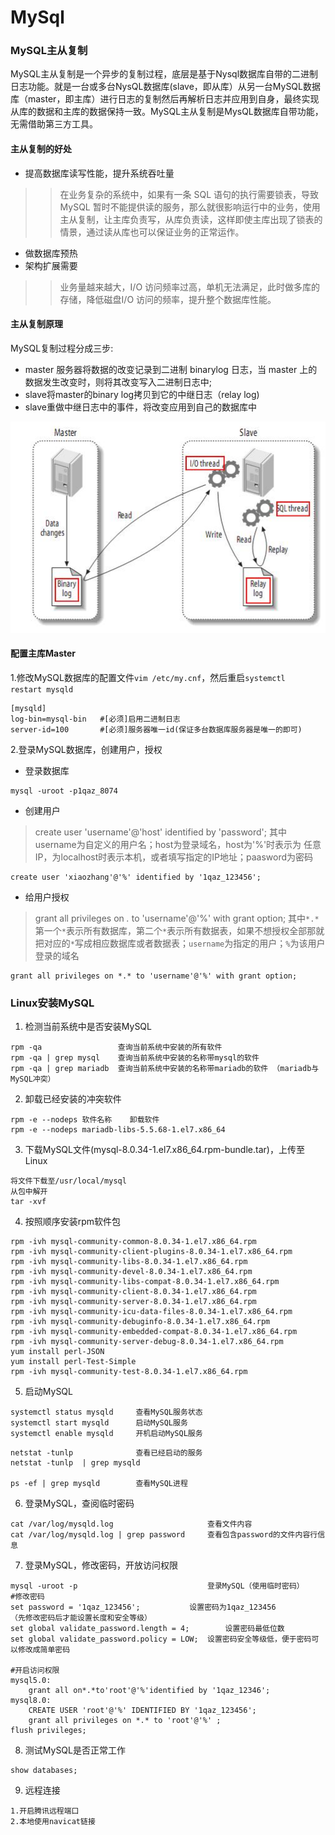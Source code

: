 # MySql







### MySQL主从复制

MySQL主从复制是一个异步的复制过程，底层是基于Nysql数据库自带的二进制日志功能。就是一台或多台NysQL数据库(slave，即从库）从另一台MySQL数据库（master，即主库）进行日志的复制然后再解析日志并应用到自身，最终实现从库的数据和主库的数据保持一致。MySQL主从复制是MysQL数据库自带功能，无需借助第三方工具。

#### 主从复制的好处

- 提高数据库读写性能，提升系统吞吐量

> > 在业务复杂的系统中，如果有一条 SQL 语句的执行需要锁表，导致 MySQL 暂时不能提供读的服务，那么就很影响运行中的业务，使用主从复制，让主库负责写，从库负责读，这样即使主库出现了锁表的情景，通过读从库也可以保证业务的正常运作。

- 做数据库预热
- 架构扩展需要

> > 业务量越来越大，I/O 访问频率过高，单机无法满足，此时做多库的存储，降低磁盘I/O 访问的频率，提升整个数据库性能。



#### 主从复制原理

MySQL复制过程分成三步:
- master 服务器将数据的改变记录到二进制 binarylog 日志，当 master 上的数据发生改变时，则将其改变写入二进制日志中;
- slave将master的binary log拷贝到它的中继日志（relay log)
- 
  slave重做中继日志中的事件，将改变应用到自己的数据库中

![img](MySql.assets/MySQL-Master-Slave-Replication-01.jpeg)



#### 配置主库Master

1.修改MySQL数据库的配置文件`vim /etc/my.cnf`，然后重启`systemctl  restart mysqld`

```
[mysqld]
log-bin=mysql-bin	#[必须]启用二进制日志
server-id=100		#[必须]服务器唯一id(保证多台数据库服务器是唯一的即可)
```

2.登录MySQL数据库，创建用户，授权

- 登录数据库

```
mysql -uroot -p1qaz_8074
```
- 创建用户

> create user 'username'@'host' identified by 'password';
> 其中username为自定义的用户名；host为登录域名，host为'%'时表示为 任意IP，为localhost时表示本机，或者填写指定的IP地址；paasword为密码

```
create user 'xiaozhang'@'%' identified by '1qaz_123456';
```

- 给用户授权

>  grant all privileges on *.* to 'username'@'%' with grant option; 
> 其中`*.*`第一个`*`表示所有数据库，第二个`*`表示所有数据表，如果不想授权全部那就把对应的`*`写成相应数据库或者数据表；`username`为指定的用户；`%`为该用户登录的域名

```
grant all privileges on *.* to 'username'@'%' with grant option; 
```



### Linux安装MySQL

1. 检测当前系统中是否安装MySQL

```
rpm -qa					查询当前系统中安装的所有软件
rpm -qa | grep mysql	查询当前系统中安装的名称带mysql的软件
rpm -qa | grep mariadb	查询当前系统中安装的名称带mariadb的软件	（mariadb与MySQL冲突）
```

2. 卸载已经安装的冲突软件

```
rpm -e --nodeps 软件名称	卸载软件
rpm -e --nodeps mariadb-libs-5.5.68-1.el7.x86_64
```

3. 下载MySQL文件(mysql-8.0.34-1.el7.x86_64.rpm-bundle.tar)，上传至Linux

```
将文件下载至/usr/local/mysql
从包中解开
tar -xvf
```

4. 按照顺序安装rpm软件包

```
rpm -ivh mysql-community-common-8.0.34-1.el7.x86_64.rpm
rpm -ivh mysql-community-client-plugins-8.0.34-1.el7.x86_64.rpm
rpm -ivh mysql-community-libs-8.0.34-1.el7.x86_64.rpm
rpm -ivh mysql-community-devel-8.0.34-1.el7.x86_64.rpm
rpm -ivh mysql-community-libs-compat-8.0.34-1.el7.x86_64.rpm
rpm -ivh mysql-community-client-8.0.34-1.el7.x86_64.rpm
rpm -ivh mysql-community-server-8.0.34-1.el7.x86_64.rpm
rpm -ivh mysql-community-icu-data-files-8.0.34-1.el7.x86_64.rpm
rpm -ivh mysql-community-debuginfo-8.0.34-1.el7.x86_64.rpm
rpm -ivh mysql-community-embedded-compat-8.0.34-1.el7.x86_64.rpm
rpm -ivh mysql-community-server-debug-8.0.34-1.el7.x86_64.rpm
yum install perl-JSON
yum install perl-Test-Simple
rpm -ivh mysql-community-test-8.0.34-1.el7.x86_64.rpm
```

5. 启动MySQL

```
systemctl status mysqld		查看MySQL服务状态
systemctl start mysqld		启动MySQL服务
systemctl enable mysqld		开机启动MySQL服务
```

```
netstat -tunlp				查看已经启动的服务
netstat -tunlp	| grep mysqld

ps -ef | grep mysqld		查看MySQL进程
```

6. 登录MySQL，查阅临时密码

```
cat /var/log/mysqld.log						查看文件内容
cat /var/log/mysqld.log | grep password		查看包含password的文件内容行信息
```

7. 登录MySQL，修改密码，开放访问权限

```
mysql -uroot -p								登录MySQL（使用临时密码）
#修改密码
set password = '1qaz_123456';			设置密码为1qaz_123456
（先修改密码后才能设置长度和安全等级）
set global validate_password.length = 4;		设置密码最低位数
set global validate_password.policy = LOW;	设置密码安全等级低，便于密码可以修改成简单密码

#开启访问权限
mysql5.0:
	grant all on*.*to'root'@'%'identified by '1qaz_12346';
mysql8.0:
	CREATE USER 'root'@'%' IDENTIFIED BY '1qaz_123456';  
	grant all privileges on *.* to 'root'@'%' ;
flush privileges;
```

8. 测试MySQL是否正常工作

```
show databases;
```

9. 远程连接

```
1.开启腾讯远程端口
2.本地使用navicat链接
```

##### 